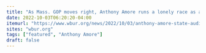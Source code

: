```yaml
---
title: "As Mass. GOP moves right, Anthony Amore runs a lonely race as a moderate"
date: 2022-10-03T06:20:20-04:00
itemurl: "https://www.wbur.org/news/2022/10/03/anthony-amore-state-auditor-gop-republican-moderate-massachusetts"
sites: "wbur.org"
tags: ["featured", "Anthony Amore"]
draft: false
---
```


